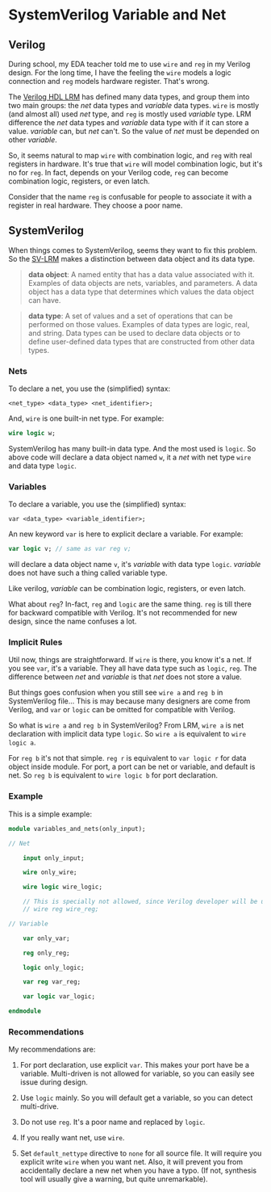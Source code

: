 # SystemVerilog Variable and Net

## Verilog

During school, my EDA teacher told me to use `wire` and `reg` in my Verilog design. For the long time, I have the feeling the `wire` models a logic connection and `reg` models hardware register. That's wrong.

The [Verilog HDL LRM](https://ieeexplore.ieee.org/document/1620780) has defined many data types, and group them into two main groups: the *net* data types and *variable* data types. `wire` is mostly (and almost all) used *net* type, and `reg` is mostly used *variable* type. LRM difference the *net* data types and *variable* data type with if it can store a value. *variable* can, but *net* can't. So the value of *net* must be depended on other *variable*.

So, it seems natural to map `wire` with combination logic, and `reg` with real registers in hardware. It's true that `wire` will model combination logic, but it's no for `reg`. In fact, depends on your Verilog code, `reg` can become combination logic, registers, or even latch.

Consider that the name `reg` is confusable for people to associate it with a register in real hardware. They choose a poor name.

## SystemVerilog

When things comes to SystemVerilog, seems they want to fix this problem. So the [SV-LRM](https://ieeexplore.ieee.org/document/8299595) makes a distinction between data object and its data type.

> **data object**: A named entity that has a data value associated with it. Examples of data objects are nets,
variables, and parameters. A data object has a data type that determines which values the data object can
have.

> **data type**: A set of values and a set of operations that can be performed on those values. Examples of data
    types are logic, real, and string. Data types can be used to declare data objects or to define user-defined
    data types that are constructed from other data types.

### Nets

To declare a net, you use the (simplified) syntax:

```plain
<net_type> <data_type> <net_identifier>;
```

And, `wire` is one built-in net type. For example:

```systemverilog
wire logic w;
```

SystemVerilog has many built-in data type. And the most used is `logic`. So above code will declare a data object named `w`, it a *net* with net type `wire` and data type `logic`.

### Variables

To declare a variable, you use the (simplified) syntax:

```plain
var <data_type> <variable_identifier>;
```

An new keyword `var` is here to explicit declare a variable. For example:

```systemverilog
var logic v; // same as var reg v;
```

will declare a data object name `v`, it's *variable* with data type `logic`. *variable* does not have such a thing called variable type.

Like verilog, *variable* can be combination logic, registers, or even latch.

What about `reg`? In-fact, `reg` and `logic` are the same thing. `reg` is till there for backward compatible with Verilog. It's not recommended for new design, since the name confuses a lot.

### Implicit Rules

Util now, things are straightforward. If `wire` is there, you know it's a net. If you see `var`, it's a variable. They all have data type such as `logic`, `reg`. The difference between *net* and *variable* is that *net* does not store a value.

But things goes confusion when you still see `wire a` and `reg b` in SystemVerilog file... This is may because many designers are come from Verilog, and `var` or `logic` can be omitted for compatible with Verilog.

So what is `wire a` and `reg b` in SystemVerilog? From LRM, `wire a` is net declaration with implicit data type `logic`. So `wire a` is equivalent to `wire logic a`.

For `reg b` it's not that simple. `reg r` is equivalent to `var logic r` for data object inside module. For port, a port can be net or variable, and default is net. So `reg b` is equivalent to `wire logic b` for port declaration.

### Example

This is a simple example:

```systemverilog
module variables_and_nets(only_input);

// Net

    input only_input;

    wire only_wire;

    wire logic wire_logic;

    // This is specially not allowed, since Verilog developer will be unhappy
    // wire reg wire_reg;

// Variable

    var only_var;

    reg only_reg;

    logic only_logic;

    var reg var_reg;

    var logic var_logic;

endmodule
```

### Recommendations

My recommendations are:

1. For port declaration, use explicit `var`. This makes your port have be a variable. Multi-driven is not allowed for variable, so you can easily see issue during design.

2. Use `logic` mainly. So you will default get a variable, so you can detect multi-drive.

3. Do not use `reg`. It's a poor name and replaced by `logic`.

4. If you really want net, use `wire`.

5. Set `default_nettype` directive to `none` for all source file. It will require you explicit write `wire` when you want net. Also, it will prevent you from accidentally declare a new net when you have a typo. (If not, synthesis tool will usually give a warning, but quite unremarkable).
